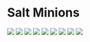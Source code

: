 # Salt Minions

[![](https://img.shields.io/docker/pulls/jnonino/salt-minion)](https://hub.docker.com/r/jnonino/salt-minion/)
[![](hhttps://img.shields.io/docker/build/jnonino/salt-minion)](https://hub.docker.com/r/jnonino/salt-minion/)
[![](https://img.shields.io/docker/automated/jnonino/salt-minion)](https://hub.docker.com/r/jnonino/salt-minion/)
[![](https://img.shields.io/docker/stars/jnonino/salt-minion)](https://hub.docker.com/r/jnonino/salt-minion/)
[![](https://img.shields.io/github/license/cn-docker/salt-minion)](https://github.com/cn-docker/salt-minion)
[![](https://img.shields.io/github/issues/cn-docker/salt-minion)](https://github.com/cn-docker/salt-minion)
[![](https://img.shields.io/github/issues-closed/cn-docker/salt-minion)](https://github.com/cn-docker/salt-minion)
[![](https://img.shields.io/github/languages/code-size/cn-docker/salt-minion)](https://github.com/cn-docker/salt-minion)
[![](https://img.shields.io/github/repo-size/cn-docker/salt-minion)](https://github.com/cn-docker/salt-minion)